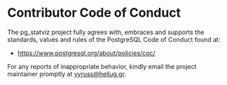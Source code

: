# Contributor Code of Conduct

The pg_statviz project fully agrees with, embraces and supports the standards, values and rules of the PostgreSQL Code of Conduct found at:

* https://www.postgresql.org/about/policies/coc/

For any reports of inappropriate behavior, kindly email the project maintainer promptly at vyruss@hellug.gr.
